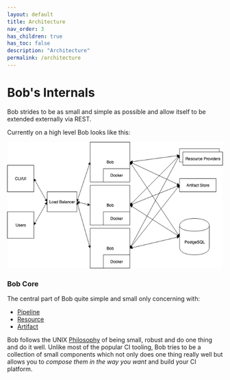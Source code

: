 ```yaml
---
layout: default
title: Architecture
nav_order: 3
has_children: true
has_toc: false
description: "Architecture"
permalink: /architecture
---
```


# Bob's Internals

Bob strides to be as small and simple as possible and allow itself to be extended externally via REST.

Currently on a high level Bob looks like this:

<img src="./diagrams/bob-arch.png">

### Bob Core

The central part of Bob quite simple and small only concerning with:
- [Pipeline](./concepts/pipeline)
- [Resource](./concepts/resource)
- [Artifact](./concepts/artifact)

Bob follows the UNIX [Philosophy](https://en.wikipedia.org/wiki/Unix_philosophy)
of being small, robust and do one thing and do it well. Unlike most of the popular
CI tooling, Bob tries to be a collection of small components which not only does
one thing really well but allows you to _compose them in the way you want_
and build your CI platform.
